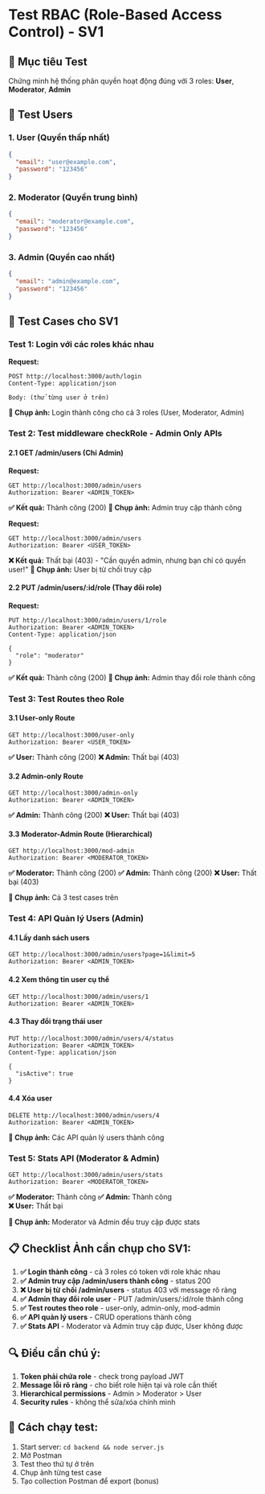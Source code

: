 # Test RBAC (Role-Based Access Control) - SV1

## 🎯 Mục tiêu Test
Chứng minh hệ thống phân quyền hoạt động đúng với 3 roles: **User**, **Moderator**, **Admin**

## 👥 Test Users

### 1. User (Quyền thấp nhất)
```json
{
  "email": "user@example.com",
  "password": "123456"
}
```

### 2. Moderator (Quyền trung bình)  
```json
{
  "email": "moderator@example.com",
  "password": "123456"
}
```

### 3. Admin (Quyền cao nhất)
```json
{
  "email": "admin@example.com", 
  "password": "123456"
}
```

## 🧪 Test Cases cho SV1

### Test 1: Login với các roles khác nhau

**Request:**
```
POST http://localhost:3000/auth/login
Content-Type: application/json

Body: (thử từng user ở trên)
```

**📸 Chụp ảnh:** Login thành công cho cả 3 roles (User, Moderator, Admin)

### Test 2: Test middleware checkRole - Admin Only APIs

#### 2.1 GET /admin/users (Chỉ Admin)

**Request:**
```
GET http://localhost:3000/admin/users
Authorization: Bearer <ADMIN_TOKEN>
```
**✅ Kết quả:** Thành công (200)
**📸 Chụp ảnh:** Admin truy cập thành công

**Request:**
```
GET http://localhost:3000/admin/users  
Authorization: Bearer <USER_TOKEN>
```
**❌ Kết quả:** Thất bại (403) - "Cần quyền admin, nhưng bạn chỉ có quyền user!"
**📸 Chụp ảnh:** User bị từ chối truy cập

#### 2.2 PUT /admin/users/:id/role (Thay đổi role)

**Request:**
```
PUT http://localhost:3000/admin/users/1/role
Authorization: Bearer <ADMIN_TOKEN>
Content-Type: application/json

{
  "role": "moderator"
}
```
**✅ Kết quả:** Thành công (200)
**📸 Chụp ảnh:** Admin thay đổi role thành công

### Test 3: Test Routes theo Role

#### 3.1 User-only Route
```
GET http://localhost:3000/user-only
Authorization: Bearer <USER_TOKEN>
```
**✅ User:** Thành công (200)
**❌ Admin:** Thất bại (403)

#### 3.2 Admin-only Route  
```
GET http://localhost:3000/admin-only
Authorization: Bearer <ADMIN_TOKEN>
```
**✅ Admin:** Thành công (200)
**❌ User:** Thất bại (403)

#### 3.3 Moderator-Admin Route (Hierarchical)
```
GET http://localhost:3000/mod-admin
Authorization: Bearer <MODERATOR_TOKEN>
```
**✅ Moderator:** Thành công (200)
**✅ Admin:** Thành công (200)
**❌ User:** Thất bại (403)

**📸 Chụp ảnh:** Cả 3 test cases trên

### Test 4: API Quản lý Users (Admin)

#### 4.1 Lấy danh sách users
```
GET http://localhost:3000/admin/users?page=1&limit=5
Authorization: Bearer <ADMIN_TOKEN>
```

#### 4.2 Xem thông tin user cụ thể
```
GET http://localhost:3000/admin/users/1
Authorization: Bearer <ADMIN_TOKEN>
```

#### 4.3 Thay đổi trạng thái user
```
PUT http://localhost:3000/admin/users/4/status
Authorization: Bearer <ADMIN_TOKEN>
Content-Type: application/json

{
  "isActive": true
}
```

#### 4.4 Xóa user
```
DELETE http://localhost:3000/admin/users/4
Authorization: Bearer <ADMIN_TOKEN>
```

**📸 Chụp ảnh:** Các API quản lý users thành công

### Test 5: Stats API (Moderator & Admin)

```
GET http://localhost:3000/admin/users/stats
Authorization: Bearer <MODERATOR_TOKEN>
```
**✅ Moderator:** Thành công
**✅ Admin:** Thành công  
**❌ User:** Thất bại

**📸 Chụp ảnh:** Moderator và Admin đều truy cập được stats

## 📋 Checklist Ảnh cần chụp cho SV1:

1. **✅ Login thành công** - cả 3 roles có token với role khác nhau
2. **✅ Admin truy cập /admin/users thành công** - status 200
3. **❌ User bị từ chối /admin/users** - status 403 với message rõ ràng
4. **✅ Admin thay đổi role user** - PUT /admin/users/:id/role thành công
5. **✅ Test routes theo role** - user-only, admin-only, mod-admin
6. **✅ API quản lý users** - CRUD operations thành công
7. **✅ Stats API** - Moderator và Admin truy cập được, User không được

## 🔍 Điều cần chú ý:

1. **Token phải chứa role** - check trong payload JWT
2. **Message lỗi rõ ràng** - cho biết role hiện tại và role cần thiết
3. **Hierarchical permissions** - Admin > Moderator > User
4. **Security rules** - không thể sửa/xóa chính mình

## 🚀 Cách chạy test:

1. Start server: `cd backend && node server.js`
2. Mở Postman
3. Test theo thứ tự ở trên
4. Chụp ảnh từng test case
5. Tạo collection Postman để export (bonus)